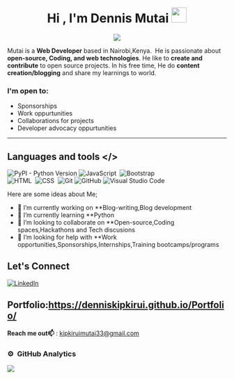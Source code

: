 <h1 align="center">Hi , I'm Dennis Mutai <img src="https://media.giphy.com/media/hvRJCLFzcasrR4ia7z/giphy.gif" width="35"></h1>
<p align="center">
  <a href="https://github.com/jaypavasiya"><img src="https://readme-typing-svg.herokuapp.com?duration=3000&lines=Fullstack-Web+Developer;Python+Programmer%20|%20UI+Designer%20;Content%20Creator%20|+Blogger&center=true&width=500&height=50"></a>
</p>


Mutai is a **Web Developer** based in Nairobi,Kenya.&nbsp;
He is passionate about **open-source, Coding, and web technologies**.
He like to **create and contribute** to open source projects. In his free time, He do **content creation/blogging** and share my learnings to world.

### I'm open to:
- Sponsorships 
- Work oppurtunities
- Collaborations for projects
- Developer advocacy oppurtunities 
---

## Languages and tools  </>
  

![PyPI - Python Version](https://img.shields.io/pypi/pyversions/Django?style=plastic)
![JavaScript](https://img.shields.io/badge/-JavaScript-05122A?style=flat&logo=javascript)&nbsp;
![Bootstrap](https://img.shields.io/badge/-Bootstrap-05122A?style=flat&logo=bootstrap&logoColor=563D7C)\
![HTML](https://img.shields.io/badge/-HTML-05122A?style=flat&logo=HTML5)&nbsp;
![CSS](https://img.shields.io/badge/-CSS-05122A?style=flat&logo=CSS3&logoColor=1572B6)&nbsp;
![Git](https://img.shields.io/badge/-Git-05122A?style=flat&logo=git)
![GitHub](https://img.shields.io/badge/-GitHub-05122A?style=flat&logo=github)
![Visual Studio Code](https://img.shields.io/badge/-Visual%20Studio%20Code-05122A?style=flat&logo=visual-studio-code&logoColor=007ACC)
</div>     

Here are some ideas about Me;
- 🔭 I’m currently working on **Blog-writing,Blog development
- 🌱 I’m currently learning **Python
- 👯 I’m looking to collaborate on **Open-source,Coding spaces,Hackathons and Tech discusions
- 🤔 I’m looking for help with **Work opportunities,Sponsorships,Internships,Training bootcamps/programs

## Let's Connect

[![LinkedIn](https://img.shields.io/badge/LinkedIn-%230077B5.svg?logo=linkedin&logoColor=white)](https://www.linkedin.com/in/dennis-mutai-864a43204) 

## Portfolio:https://denniskipkirui.github.io/Portfolio/

**Reach me out📫** : kipkiruimutai33@gmail.com

### ⚙️ &nbsp;GitHub Analytics

![](https://github-readme-streak-stats.herokuapp.com/?user=thegeekyb0y&theme=algolia&hide_border=false) 
